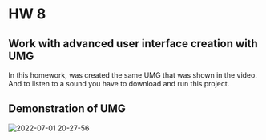 # HW 8

## Work with advanced user interface creation with UMG

In this homework, was created the same UMG that was shown in the video. And to listen to a sound you have to download and run this project.

## Demonstration of UMG
![2022-07-01 20-27-56](https://user-images.githubusercontent.com/34779566/176942668-d8417d3d-3cd5-4af4-b1f1-ad335517f97d.gif)
